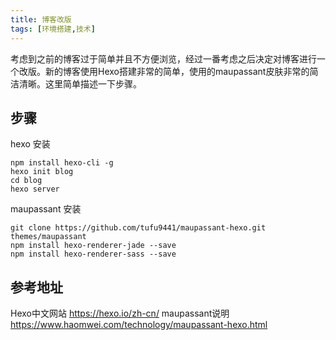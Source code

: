 ```yaml
---
title: 博客改版
tags: [环境搭建,技术]
---
```


考虑到之前的博客过于简单并且不方便浏览，经过一番考虑之后决定对博客进行一个改版。新的博客使用Hexo搭建非常的简单，使用的maupassant皮肤非常的简洁清晰。这里简单描述一下步骤。

## 步骤

hexo 安装
```
npm install hexo-cli -g
hexo init blog
cd blog
hexo server
```

maupassant 安装
```
git clone https://github.com/tufu9441/maupassant-hexo.git themes/maupassant
npm install hexo-renderer-jade --save
npm install hexo-renderer-sass --save
```

## 参考地址

Hexo中文网站 <https://hexo.io/zh-cn/>
maupassant说明<https://www.haomwei.com/technology/maupassant-hexo.html>